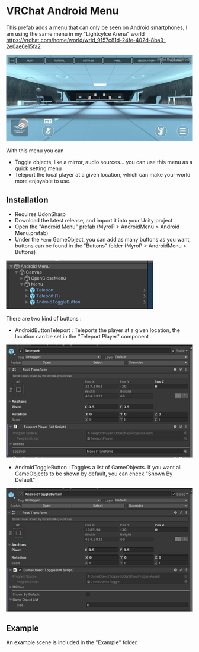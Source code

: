 # VRChat Android Menu

This prefab adds a menu that can only be seen on Android smartphones, I am using the same menu in my "Lightcylce Arena" world https://vrchat.com/home/world/wrld_9157c81d-24fe-402d-8ba9-2e0ae6e15fa2

![Showcase](https://github.com/MyroG/VRChat-Android-Menu/blob/master/Doc/Lightcycle.jpg)

With this menu you can
- Toggle objects, like a mirror, audio sources... you can use this menu as a quick setting menu
- Teleport the local player at a given location, which can make your world more enjoyable to use. 

## Installation

- Requires UdonSharp
- Download the latest release, and import it into your Unity project
- Open the "Android Menu" prefab (MyroP > AndroidMenu > Android Menu.prefab)
- Under the `Menu` GameObject, you can add as many buttons as you want, buttons can be found in the "Buttons" folder (MyroP > AndroidMenu > Buttons)

![Showcase](https://github.com/MyroG/VRChat-Android-Menu/blob/master/Doc/hierarchy.PNG)

There are two kind of buttons :
- AndroidButtonTeleport : Teleports the player at a given location, the location can be set in the "Teleport Player" component
 
![Showcase](https://github.com/MyroG/VRChat-Android-Menu/blob/master/Doc/Teleport.PNG)
- AndroidToggleButton : Toggles a list of GameObjects. If you want all GameObjects to be shown by default, you can check "Shown By Default"

![Showcase](https://github.com/MyroG/VRChat-Android-Menu/blob/master/Doc/Toggle.PNG)

## Example

An example scene is included in the "Example" folder.

